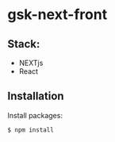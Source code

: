 
# gsk-next-front

## Stack:
* NEXTjs
* React

## Installation

Install packages:
```bash
$ npm install
